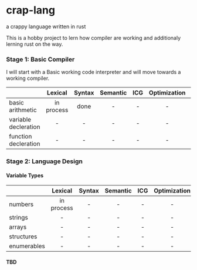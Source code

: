 # crap-lang
a crappy language written in rust

This is a hobby project to lern how compiler are working and additionaly lerning rust on the way.

### Stage 1: Basic Compiler

I will start with a Basic working code interpreter and will move towards a working compiler.

|                      |  Lexical   | Syntax | Semantic |  ICG  | Optimization | Generation | Interpretation |
| :------------------- | :--------: | :----: | :------: | :---: | :----------: | :--------: | :------------: |
| basic arithmetic     | in process |  done  |    -     |   -   |      -       |     -      |       -        |
| variable decleration |     -      |   -    |    -     |   -   |      -       |     -      |       -        |
| function decleration |     -      |   -    |    -     |   -   |      -       |     -      |       -        |

### Stage 2: Language Design

#### Variable Types

|             |  Lexical   | Syntax | Semantic |  ICG  | Optimization | Generation | Interpretation |
| :---------- | :--------: | :----: | :------: | :---: | :----------: | :--------: | :------------: |
| numbers     | in process |   -    |    -     |   -   |      -       |     -      |       -        |
| strings     |     -      |   -    |    -     |   -   |      -       |     -      |       -        |
| arrays      |     -      |   -    |    -     |   -   |      -       |     -      |       -        |
| structures  |     -      |   -    |    -     |   -   |      -       |     -      |       -        |
| enumerables |     -      |   -    |    -     |   -   |      -       |     -      |       -        |

#### TBD
